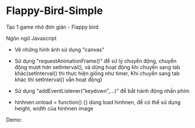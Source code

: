 # Flappy-Bird-Simple

Tạo 1 game nhỏ đơn giản - Flappy bird

Ngôn ngữ Javascript

- Vẽ những hình ảnh sử dụng "canvas"

- Sử dụng "requestAnimationFrame()" để sử lý chuyển động, chuyển động mượt hơn setInterval(), và dừng hoạt động khi chuyển sang tab khác(setInterval() thì thực hiện giống như timer, Khi chuyển sang tab khác thì setInterval() vẫn hoạt động)

- Sử dụng "addEventListener("keydown",...)" để bắt hành động nhấn phím

- hinhnen.onload = function() {} dùng load hinhnen, để có thể sử dụng height, width của hinhnen image

Demo:

